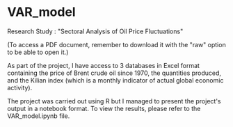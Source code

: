 # VAR_model
Research Study : "Sectoral Analysis of Oil Price Fluctuations" 

(To access a PDF document, remember to download it with the "raw" option to be able to open it.)

As part of the project, I have access to 3 databases in Excel format containing the price of Brent crude oil since 1970, the quantities produced, and the Kilian index (which is a monthly indicator of actual global economic activity).

The project was carried out using R but I managed to present the project's output in a notebook format. To view the results, please refer to the VAR_model.ipynb file.
